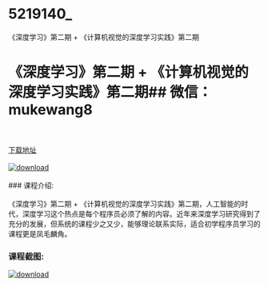 # 5219140_
《深度学习》第二期 + 《计算机视觉的深度学习实践》第二期
# 《深度学习》第二期 + 《计算机视觉的深度学习实践》第二期## 微信：mukewang8
<br/></br>[下载地址](http://www.36tz.cn/article/5219140 "下载地址")
<br/></br>[![download](http://36tz.cn/muke_img/2021_03_1-85-300x239.png "下载地址")](http://www.36tz.cn/article/5219140 "下载地址")
<br/></br>### 课程介绍:<br/></br>《深度学习》第二期 + 《计算机视觉的深度学习实践》第二期，人工智能的时代，深度学习这个热点是每个程序员必须了解的内容。近年来深度学习研究得到了充分的发展，但系统的课程少之又少，能够理论联系实际，适合初学程序员学习的课程更是凤毛麟角。

### 课程截图:
[![download](http://36tz.cn/muke_img/2021_03_2-87.png "下载地址")](http://www.36tz.cn/article/5219140 "下载地址")
